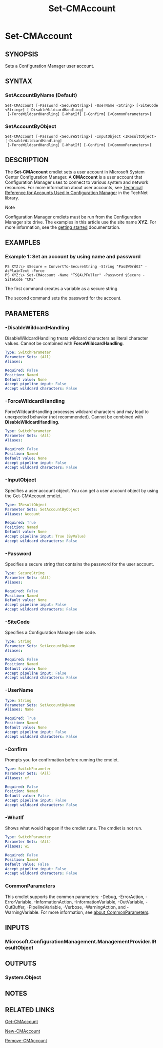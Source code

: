 ﻿---
description: Sets a Configuration Manager user account.
external help file: AdminUI.PS.Accounts.dll-Help.xml
Module Name: ConfigurationManager
ms.date: 05/07/2019
schema: 2.0.0
title: Set-CMAccount
---

# Set-CMAccount

## SYNOPSIS
Sets a Configuration Manager user account.

## SYNTAX

### SetAccountByName (Default)
```
Set-CMAccount [-Password <SecureString>] -UserName <String> [-SiteCode <String>] [-DisableWildcardHandling]
 [-ForceWildcardHandling] [-WhatIf] [-Confirm] [<CommonParameters>]
```

### SetAccountByObject
```
Set-CMAccount [-Password <SecureString>] -InputObject <IResultObject> [-DisableWildcardHandling]
 [-ForceWildcardHandling] [-WhatIf] [-Confirm] [<CommonParameters>]
```

## DESCRIPTION
The **Set-CMAccount** cmdlet sets a user account in Microsoft System Center Configuration Manager.
A **CMAccount** is a user account that Configuration Manager uses to connect to various system and network resources.
For more information about user accounts, see [Technical Reference for Accounts Used in Configuration Manager](/previous-versions/system-center/system-center-2012-R2/hh427337(v=technet.10)) in the TechNet library.

> [!NOTE]
> Configuration Manager cmdlets must be run from the Configuration Manager site drive.
> The examples in this article use the site name **XYZ**. For more information, see the
> [getting started](/powershell/sccm/overview) documentation.

## EXAMPLES

### Example 1: Set an account by using name and password
```
PS XYZ:\> $Secure = ConvertTo-SecureString -String "Pas$W0rd02" -AsPlainText -Force
PS XYZ:\> Set-CMAccount -Name "TSQA\PFuller" -Password $Secure -SiteCode "CM2"
```

The first command creates a variable as a secure string.

The second command sets the password for the account.

## PARAMETERS

### -DisableWildcardHandling
DisableWildcardHandling treats wildcard characters as literal character values. Cannot be combined with **ForceWildcardHandling**.

```yaml
Type: SwitchParameter
Parameter Sets: (All)
Aliases:

Required: False
Position: Named
Default value: None
Accept pipeline input: False
Accept wildcard characters: False
```

### -ForceWildcardHandling
ForceWildcardHandling processes wildcard characters and may lead to unexpected behavior (not recommended). Cannot be combined with **DisableWildcardHandling**.

```yaml
Type: SwitchParameter
Parameter Sets: (All)
Aliases:

Required: False
Position: Named
Default value: None
Accept pipeline input: False
Accept wildcard characters: False
```

### -InputObject
Specifies a user account object.
You can get a user account object by using the Get-CMAccount cmdlet.

```yaml
Type: IResultObject
Parameter Sets: SetAccountByObject
Aliases: Account

Required: True
Position: Named
Default value: None
Accept pipeline input: True (ByValue)
Accept wildcard characters: False
```

### -Password
Specifies a secure string that contains the password for the user account.

```yaml
Type: SecureString
Parameter Sets: (All)
Aliases:

Required: False
Position: Named
Default value: None
Accept pipeline input: False
Accept wildcard characters: False
```

### -SiteCode
Specifies a Configuration Manager site code.

```yaml
Type: String
Parameter Sets: SetAccountByName
Aliases:

Required: False
Position: Named
Default value: None
Accept pipeline input: False
Accept wildcard characters: False
```

### -UserName
```yaml
Type: String
Parameter Sets: SetAccountByName
Aliases: Name

Required: True
Position: Named
Default value: None
Accept pipeline input: False
Accept wildcard characters: False
```

### -Confirm
Prompts you for confirmation before running the cmdlet.

```yaml
Type: SwitchParameter
Parameter Sets: (All)
Aliases: cf

Required: False
Position: Named
Default value: False
Accept pipeline input: False
Accept wildcard characters: False
```

### -WhatIf
Shows what would happen if the cmdlet runs.
The cmdlet is not run.

```yaml
Type: SwitchParameter
Parameter Sets: (All)
Aliases: wi

Required: False
Position: Named
Default value: False
Accept pipeline input: False
Accept wildcard characters: False
```

### CommonParameters
This cmdlet supports the common parameters: -Debug, -ErrorAction, -ErrorVariable, -InformationAction, -InformationVariable, -OutVariable, -OutBuffer, -PipelineVariable, -Verbose, -WarningAction, and -WarningVariable. For more information, see [about_CommonParameters](https://docs.microsoft.com/powershell/module/microsoft.powershell.core/about/about_commonparameters?view=powershell-7).

## INPUTS

### Microsoft.ConfigurationManagement.ManagementProvider.IResultObject

## OUTPUTS

### System.Object
## NOTES

## RELATED LINKS

[Get-CMAccount](Get-CMAccount.md)

[New-CMAccount](New-CMAccount.md)

[Remove-CMAccount](Remove-CMAccount.md)
